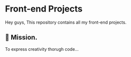 # Front-end Projects

Hey guys, This repository contains all my front-end projects.


## 🚀 Mission.
To express creativity thorugh code...


